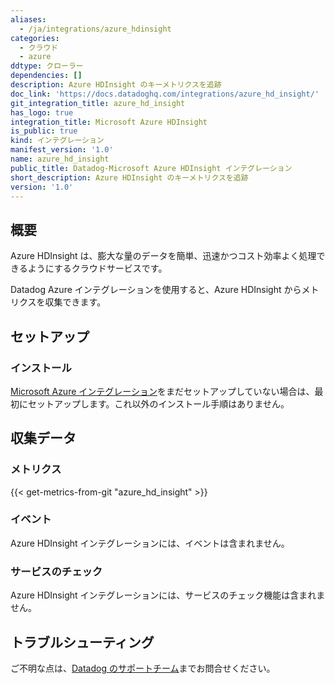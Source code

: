 ```yaml
---
aliases:
  - /ja/integrations/azure_hdinsight
categories:
  - クラウド
  - azure
ddtype: クローラー
dependencies: []
description: Azure HDInsight のキーメトリクスを追跡
doc_link: 'https://docs.datadoghq.com/integrations/azure_hd_insight/'
git_integration_title: azure_hd_insight
has_logo: true
integration_title: Microsoft Azure HDInsight
is_public: true
kind: インテグレーション
manifest_version: '1.0'
name: azure_hd_insight
public_title: Datadog-Microsoft Azure HDInsight インテグレーション
short_description: Azure HDInsight のキーメトリクスを追跡
version: '1.0'
---
```

## 概要

Azure HDInsight は、膨大な量のデータを簡単、迅速かつコスト効率よく処理できるようにするクラウドサービスです。

Datadog Azure インテグレーションを使用すると、Azure HDInsight からメトリクスを収集できます。

## セットアップ

### インストール

[Microsoft Azure インテグレーション][1]をまだセットアップしていない場合は、最初にセットアップします。これ以外のインストール手順はありません。

## 収集データ

### メトリクス
{{< get-metrics-from-git "azure_hd_insight" >}}


### イベント

Azure HDInsight インテグレーションには、イベントは含まれません。

### サービスのチェック

Azure HDInsight インテグレーションには、サービスのチェック機能は含まれません。

## トラブルシューティング

ご不明な点は、[Datadog のサポートチーム][3]までお問合せください。

[1]: https://docs.datadoghq.com/ja/integrations/azure/
[2]: https://github.com/DataDog/dogweb/blob/prod/integration/azure_hd_insight/azure_hd_insight_metadata.csv
[3]: https://docs.datadoghq.com/ja/help/